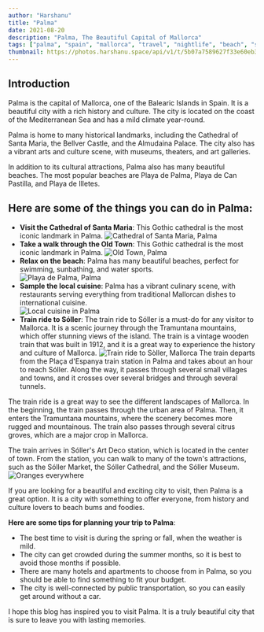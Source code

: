 ```yaml
---
author: "Harshanu"
title: "Palma"
date: 2021-08-20
description: "Palma, The Beautiful Capital of Mallorca"
tags: ["palma", "spain", "mallorca", "travel", "nightlife", "beach", "swimming"]
thumbnail: https://photos.harshanu.space/api/v1/t/5b07a7589627f33e60eb3ce021dacd49d5fbff39/081gaa0s/fit_2048
---
```


## Introduction

Palma is the capital of Mallorca, one of the Balearic Islands in Spain. It is a beautiful city with a rich history and culture. The city is located on the coast of the Mediterranean Sea and has a mild climate year-round.

Palma is home to many historical landmarks, including the Cathedral of Santa Maria, the Bellver Castle, and the Almudaina Palace. The city also has a vibrant arts and culture scene, with museums, theaters, and art galleries.

In addition to its cultural attractions, Palma also has many beautiful beaches. The most popular beaches are Playa de Palma, Playa de Can Pastilla, and Playa de Illetes.

## Here are some of the things you can do in Palma:
* **Visit the Cathedral of Santa Maria**: This Gothic cathedral is the most iconic landmark in Palma. 
![ Cathedral of Santa Maria, Palma ](https://photos.harshanu.space/api/v1/t/e73adf97643ad91eb06d7c70b5b4f47da8877df9/081gaa0s/fit_2048)
* **Take a walk through the Old Town**: This Gothic cathedral is the most iconic landmark in Palma. 
![ Old Town, Palma ](https://photos.harshanu.space/api/v1/t/8310270a7754b91de85569e69ed3107e55a8b6f0/081gaa0s/fit_2048)
* **Relax on the beach**: Palma has many beautiful beaches, perfect for swimming, sunbathing, and water sports.  
![ Playa de Palma, Palma ](https://photos.harshanu.space/api/v1/t/24d45f284686c96e215d88c7643d1f3e973ffcdb/081gaa0s/fit_2048)
* **Sample the local cuisine**: Palma has a vibrant culinary scene, with restaurants serving everything from traditional Mallorcan dishes to international cuisine.  
![ Local cuisine in Palma  ](https://photos.harshanu.space/api/v1/t/3dc00f0f1367876fec18991469890c505a08cba1/081gaa0s/fit_2048)
* **Train ride to Sóller**: The train ride to Sóller is a must-do for any visitor to Mallorca. It is a scenic journey through the Tramuntana mountains, which offer stunning views of the island. The train is a vintage wooden train that was built in 1912, and it is a great way to experience the history and culture of Mallorca. 
![ Train ride to Sòller, Mallorca ](https://photos.harshanu.space/api/v1/t/942ec1cb980491df7640cc8e0c400811f3b22194/081gaa0s/fit_2048)
The train departs from the Plaça d'Espanya train station in Palma and takes about an hour to reach Sóller. Along the way, it passes through several small villages and towns, and it crosses over several bridges and through several tunnels.

The train ride is a great way to see the different landscapes of Mallorca. In the beginning, the train passes through the urban area of Palma. Then, it enters the Tramuntana mountains, where the scenery becomes more rugged and mountainous. The train also passes through several citrus groves, which are a major crop in Mallorca.

The train arrives in Sóller's Art Deco station, which is located in the center of town. From the station, you can walk to many of the town's attractions, such as the Sóller Market, the Sóller Cathedral, and the Sóller Museum.
![ Oranges everywhere ](https://photos.harshanu.space/api/v1/t/b69d2f8ea7ab5d9e9c0d4377cb9e493eb236c609/081gaa0s/fit_2048)

If you are looking for a beautiful and exciting city to visit, then Palma is a great option. It is a city with something to offer everyone, from history and culture lovers to beach bums and foodies.

**Here are some tips for planning your trip to Palma**:
* The best time to visit is during the spring or fall, when the weather is mild.
* The city can get crowded during the summer months, so it is best to avoid those months if possible.
* There are many hotels and apartments to choose from in Palma, so you should be able to find something to fit your budget.
* The city is well-connected by public transportation, so you can easily get around without a car.

I hope this blog has inspired you to visit Palma. It is a truly beautiful city that is sure to leave you with lasting memories.